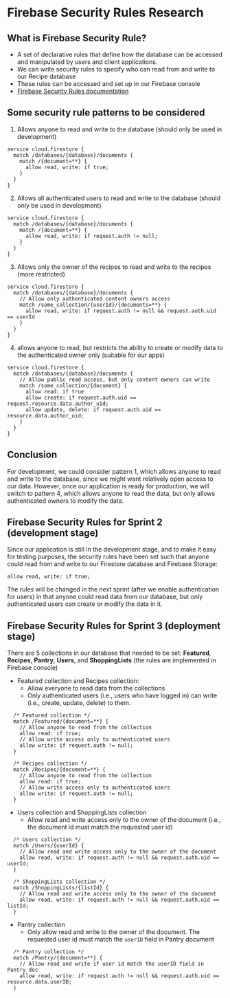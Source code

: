 # Firebase Security Rules Research

## What is Firebase Security Rule?
- A set of declarative rules that define how the database can be accessed and manipulated by users and client applications.
- We can write security rules to specify who can read from and write to our Recipe database
- These rules can be accessed and set up in our Firebase console
- [Firebase Security Rules documentation](https://firebase.google.com/docs/rules)

## Some security rule patterns to be considered
1. Allows anyone to read and write to the database (should only be used in development)
```
service cloud.firestore {
  match /databases/{database}/documents {
    match /{document=**} {
      allow read, write: if true;
    }
  }
}
``` 
2. Allows all authenticated users to read and write to the database (should only be used in development)
```
service cloud.firestore {
  match /databases/{database}/documents {
    match /{document=**} {
      allow read, write: if request.auth != null;
    }
  }
}
```
3. Allows only the owner of the recipes to read and write to the recipes (more restricted)
```
service cloud.firestore {
  match /databases/{database}/documents {
    // Allow only authenticated content owners access
    match /some_collection/{userId}/{documents=**} {
      allow read, write: if request.auth != null && request.auth.uid == userId
    }
  }
}
```
4. allows anyone to read, but restricts the ability to create or modify data to the authenticated owner only (suitable for our apps)
```
service cloud.firestore {
  match /databases/{database}/documents {
    // Allow public read access, but only content owners can write
    match /some_collection/{document} {
      allow read: if true
      allow create: if request.auth.uid == request.resource.data.author_uid;
      allow update, delete: if request.auth.uid == resource.data.author_uid;
    }
  }
}
```

## Conclusion
For development, we could consider pattern 1, which allows anyone to read and write to the database, since we might want relatively open access to our data. However, once our application is ready for production, we will switch to pattern 4, which allows anyone to read the data, but only allows authenticated owners to modify the data.


## Firebase Security Rules for Sprint 2 (development stage)
Since our application is still in the development stage, and to make it easy for testing purposes, the security rules have been set such that anyone could read from and write to our Firestore database and Firebase Storage:
```
allow read, write: if true;
```
The rules will be changed in the next sprint (after we enable authentication for users) in that anyone could read data from our database, but only authenticated users can create or modify the data in it.

## Firebase Security Rules for Sprint 3 (deployment stage)
There are 5 collections in our database that needed to be set: **Featured**, **Recipes**, **Pantry**, **Users**, and **ShoppingLists** (the rules are implemented in Firebase console)

- Featured collection and Recipes collection: 
  - Allow everyone to read data from the collections 
  - Only authenticated users (i.e., users who have logged in) can write (i.e., create, update, delete) to them.
```
  /* Featured collection */
  match /Featured/{document=**} {
    // Allow anyone to read from the collection
    allow read: if true;
    // Allow write access only to authenticated users
    allow write: if request.auth != null;
  }

  /* Recipes collection */
  match /Recipes/{document=**} {
    // Allow anyone to read from the collection
    allow read: if true;
    // Allow write access only to authenticated users
    allow write: if request.auth != null;
  }
```

- Users collection and ShoppingLists collection
  - Allow read and write access only to the owner of the document (i.e., the document id must match the requested user id)
```
  /* Users collection */
  match /Users/{userId} {
    // Allow read and write access only to the owner of the document
    allow read, write: if request.auth != null && request.auth.uid == userId;
  }
  
  /* ShoppingLists collection */
  match /ShoppingLists/{listId} {
    // Allow read and write access only to the owner of the document
    allow read, write: if request.auth != null && request.auth.uid == listId;
  }
``` 

- Pantry collection
  - Only allow read and write to the owner of the document. The requested user id must match the `userID` field in Pantry document
```
  /* Pantry collection */
  match /Pantry/{document=**} {
    // Allow read and write if user id match the userID field in Pantry doc
    allow read, write: if request.auth != null && request.auth.uid == resource.data.userID;
  }
```